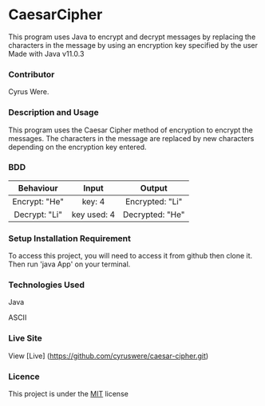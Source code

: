 # CaesarCipher
This program uses Java to encrypt and decrypt messages by replacing the characters in the message by using an encryption key specified by the user
Made with Java v11.0.3

### Contributor
Cyrus Were.

### Description and Usage
This program uses the Caesar Cipher method of encryption to encrypt the messages. The characters in the message are 
replaced by new characters depending on the encryption key entered.

### BDD
|Behaviour	         |Input	             |Output              |
|:------------------:|:-----------------:|:------------------:|
|Encrypt:  "He"   |key: 4	         |Encrypted: "Li"  |
|Decrypt: "Li"    |key used: 4	     |Decrypted: "He"  |


### Setup Installation Requirement
To access this project, you will need to access it from github then clone it. Then run 'java App' on your terminal.

### Technologies Used
Java

ASCII


### Live Site
 View [Live] (https://github.com/cyruswere/caesar-cipher.git)
 ### Licence
 This project is under the  [MIT](license) license
